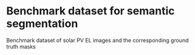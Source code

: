 # Benchmark dataset for semantic segmentation
Benchmark dataset of solar PV EL images and the corresponding ground truth masks
